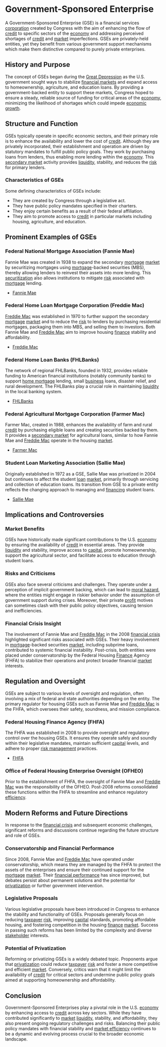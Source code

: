 # Government-Sponsored Enterprise

A Government-Sponsored Enterprise (GSE) is a financial services [corporation](../c/corporation.md) created by Congress with the aim of enhancing the flow of [credit](../c/credit.md) to specific sectors of the [economy](../e/economy.md) and addressing perceived shortages of [credit](../c/credit.md) and [market](../m/market.md) imperfections. GSEs are privately-held entities, yet they benefit from various government support mechanisms which make them distinctive compared to purely private enterprises.

## History and Purpose

The concept of GSEs began during the [Great Depression](../g/great_depression.md) as the U.S. government sought ways to stabilize [financial markets](../f/financial_market.md) and expand access to homeownership, agriculture, and education loans. By providing a government-backed entity to support these markets, Congress hoped to ensure a steady, reliable source of funding for critical areas of the [economy](../e/economy.md), minimizing the likelihood of shortages which could impede [economic growth](../e/economic_growth.md).

## Structure and Function

GSEs typically operate in specific economic sectors, and their primary role is to enhance the availability and lower the cost of [credit](../c/credit.md). Although they are privately incorporated, their establishment and operation are driven by statutory mandates to fulfill public policy goals. They work by purchasing loans from lenders, thus enabling more lending within the [economy](../e/economy.md). This [secondary market](../s/secondary_market.md) activity provides [liquidity](../l/liquidity.md), stability, and reduces the [risk](../r/risk.md) for primary lenders.

### Characteristics of GSEs
Some defining characteristics of GSEs include:
- They are created by Congress through a legislative act.
- They have public policy mandates specified in their charters.
- They enjoy certain benefits as a result of their federal affiliation.
- They aim to promote access to [credit](../c/credit.md) in particular markets including housing, agriculture, and education.

## Prominent Examples of GSEs

### Federal National Mortgage Association (Fannie Mae)
Fannie Mae was created in 1938 to expand the secondary [mortgage](../m/mortgage.md) [market](../m/market.md) by securitizing mortgages using [mortgage](../m/mortgage.md)-backed securities (MBS), thereby allowing lenders to reinvest their assets into more lending. This [securitization](../s/securitization.md) also allows institutions to mitigate [risk](../r/risk.md) associated with [mortgage](../m/mortgage.md) lending.

- [Fannie Mae](https://www.fanniemae.com/un/data-tools/data-downloads)

### Federal Home Loan Mortgage Corporation (Freddie Mac)
[Freddie Mac](../f/freddie_mac.md) was established in 1970 to further support the secondary [mortgage](../m/mortgage.md) [market](../m/market.md) and to reduce the [risk](../r/risk.md) to lenders by purchasing residential mortgages, packaging them into MBS, and selling them to investors. Both Fannie Mae and [Freddie Mac](../f/freddie_mac.md) aim to improve housing [finance](../f/finance.md) stability and affordability.

- [Freddie Mac](https://www.freddiemac.com)

### Federal Home Loan Banks (FHLBanks)
The network of regional FHLBanks, founded in 1932, provides reliable funding to American financial institutions (notably community banks) to support [home mortgage](../h/home_mortgage.md) lending, small [business](../b/business.md) loans, disaster relief, and rural development. The FHLBanks play a crucial role in maintaining [liquidity](../l/liquidity.md) in the local banking system.

- [FHLBanks](https://www.fhlbanks.com)

### Federal Agricultural Mortgage Corporation (Farmer Mac)
Farmer Mac, created in 1988, enhances the availability of farm and rural [credit](../c/credit.md) by purchasing eligible loans and creating securities backed by them. It provides a [secondary market](../s/secondary_market.md) for agricultural loans, similar to how Fannie Mae and [Freddie Mac](../f/freddie_mac.md) operate in the housing [market](../m/market.md).

- [Farmer Mac](https://www.farmermac.com)

### Student Loan Marketing Association (Sallie Mae)
Originally established in 1972 as a GSE, Sallie Mae was privatized in 2004 but continues to affect the student [loan](../l/loan.md) [market](../m/market.md), primarily through servicing and collection of education loans. Its transition from GSE to a private entity reflects the changing approach to managing and [financing](../f/financing.md) student loans.

- [Sallie Mae](https://www.salliemae.com)

## Implications and Controversies

### Market Benefits
GSEs have historically made significant contributions to the U.S. [economy](../e/economy.md) by ensuring the availability of [credit](../c/credit.md) in essential areas. They provide [liquidity](../l/liquidity.md) and stability, improve access to [capital](../c/capital.md), promote homeownership, support the agricultural sector, and facilitate access to education through student loans.

### Risks and Criticisms
GSEs also face several criticisms and challenges. They operate under a perception of implicit government backing, which can lead to [moral hazard](../m/moral_hazard.md), where the entities might engage in riskier behavior under the assumption of government support during crises. Moreover, their private [profit](../p/profit.md) motives can sometimes clash with their public policy objectives, causing tension and inefficiencies.

### Financial Crisis Insight
The involvement of Fannie Mae and [Freddie Mac](../f/freddie_mac.md) in the 2008 [financial crisis](../f/financial_crisis.md) highlighted significant risks associated with GSEs. Their heavy involvement in [mortgage](../m/mortgage.md)-backed securities [market](../m/market.md), including subprime loans, contributed to systemic financial instability. Post-crisis, both entities were placed under conservatorship by the Federal Housing [Finance](../f/finance.md) Agency (FHFA) to stabilize their operations and protect broader financial [market](../m/market.md) interests.

## Regulation and Oversight

GSEs are subject to various levels of oversight and regulation, often involving a mix of federal and state authorities depending on the entity. The primary regulator for housing GSEs such as Fannie Mae and [Freddie Mac](../f/freddie_mac.md) is the FHFA, which oversees their safety, soundness, and mission compliance.

### Federal Housing Finance Agency (FHFA)
The FHFA was established in 2008 to provide oversight and regulatory control over the housing GSEs. It ensures they operate safely and soundly within their legislative mandates, maintain sufficient [capital](../c/capital.md) levels, and adhere to proper [risk management](../r/risk_management.md) practices.

- [FHFA](https://www.fhfa.gov)

### Office of Federal Housing Enterprise Oversight (OFHEO)
Prior to the establishment of FHFA, the oversight of Fannie Mae and [Freddie Mac](../f/freddie_mac.md) was the responsibility of the OFHEO. Post-2008 reforms consolidated these functions within the FHFA to streamline and enhance regulatory [efficiency](../e/efficiency.md).

## Modern Reforms and Future Directions

In response to the [financial crisis](../f/financial_crisis.md) and subsequent economic challenges, significant reforms and discussions continue regarding the future structure and role of GSEs.

### Conservatorship and Financial Performance
Since 2008, Fannie Mae and [Freddie Mac](../f/freddie_mac.md) have operated under conservatorship, which means they are managed by the FHFA to protect the assets of the enterprises and ensure their continued support for the [mortgage](../m/mortgage.md) [market](../m/market.md). Their [financial performance](../f/financial_performance.md) has since improved, but debates persist about permanent solutions and the potential for [privatization](../p/privatization.md) or further government intervention.

### Legislative Proposals
Various legislative proposals have been introduced in Congress to enhance the stability and functionality of GSEs. Proposals generally focus on reducing [taxpayer](../t/taxpayer.md) [risk](../r/risk.md), improving [capital](../c/capital.md) standards, promoting affordable housing, and fostering competition in the housing [finance](../f/finance.md) [market](../m/market.md). Success in passing such reforms has been limited by the complexity and diverse [stakeholder](../s/stakeholder.md) interests.

### Potential of Privatization
Reforming or privatizing GSEs is a widely debated topic. Proponents argue that [privatization](../p/privatization.md) could reduce [taxpayer](../t/taxpayer.md) [risk](../r/risk.md) and foster a more competitive and efficient [market](../m/market.md). Conversely, critics warn that it might limit the availability of [credit](../c/credit.md) for critical sectors and undermine public policy goals aimed at supporting homeownership and affordability.

## Conclusion

Government-Sponsored Enterprises play a pivotal role in the U.S. [economy](../e/economy.md) by enhancing access to [credit](../c/credit.md) across key sectors. While they have contributed significantly to [market](../m/market.md) [liquidity](../l/liquidity.md), stability, and affordability, they also present ongoing regulatory challenges and risks. Balancing their public policy mandates with financial stability and [market efficiency](../m/market_efficiency.md) continues to be a dynamic and evolving process crucial to the broader economic landscape.